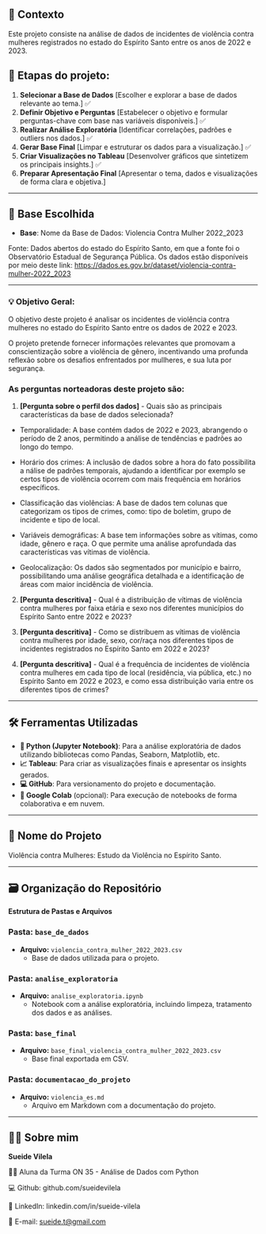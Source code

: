 ## 📝 Contexto
Este projeto consiste na análise de dados de incidentes de violência contra mulheres registrados no estado do Espírito Santo entre os anos de 2022 e 2023.  

## 🎯 Etapas do projeto:
1. **Selecionar a Base de Dados** [Escolher e explorar a base de dados relevante ao tema.] ✅
2. **Definir Objetivo e Perguntas**  [Estabelecer o objetivo e formular perguntas-chave com base nas variáveis disponíveis.] ✅
3. **Realizar Análise Exploratória**  [Identificar correlações, padrões e outliers nos dados.] ✅
4. **Gerar Base Final**  [Limpar e estruturar os dados para a visualização.] ✅
5. **Criar Visualizações no Tableau**  [Desenvolver gráficos que sintetizem os principais insights.] ✅
6. **Preparar Apresentação Final**  [Apresentar o tema, dados e visualizações de forma clara e objetiva.]

---

## 🔗 Base Escolhida
- **Base**: Nome da Base de Dados: Violencia Contra Mulher 2022_2023

Fonte: Dados abertos do estado do Espírito Santo, em que a fonte foi o Observatório Estadual de Segurança Pública. 
Os dados estão disponíveis por meio deste link: https://dados.es.gov.br/dataset/violencia-contra-mulher-2022_2023

---
 
### 💡 Objetivo Geral:
O objetivo deste projeto é analisar os incidentes de violência contra mulheres no estado do Espírito Santo entre os dados de 2022 e 2023. 

O projeto pretende fornecer informações relevantes que promovam a conscientização sobre a violência de gênero, incentivando uma profunda reflexão sobre os desafios enfrentados por mullheres, e sua luta por segurança.

### As perguntas norteadoras deste projeto são:

1. **[Pergunta sobre o perfil dos dados]** - Quais são as principais características da base de dados selecionada? 

- Temporalidade: A base contém dados de 2022 e 2023, abrangendo o período de 2 anos, permitindo a análise de tendências e padrões ao longo do tempo.

- Horário dos crimes: A inclusão de dados sobre a hora do fato possibilita a nálise de padrões temporais, ajudando a identificar por exemplo se certos tipos de violência ocorrem com mais frequência em horários específicos.

- Classificação das violências: A base de dados tem colunas que categorizam os tipos de crimes, como: tipo de boletim, grupo de incidente e tipo de local.

- Variáveis demográficas: A base tem informações sobre as vítimas, como idade, gênero e raça. O que permite uma análise aprofundada das características vas vítimas de violência.

- Geolocalização: Os dados são segmentados por município e bairro, possibilitando uma análise geográfica detalhada e a identificação de áreas com maior incidência de violência.

2. **[Pergunta descritiva]** - Qual é a distribuição de vítimas de violência contra mulheres por faixa etária e sexo nos diferentes municípios do Espírito Santo entre 2022 e 2023?

3. **[Pergunta descritiva]** - Como se distribuem as vítimas de violência contra mulheres por idade, sexo, cor/raça nos diferentes tipos de incidentes registrados no Espírito Santo em 2022 e 2023?  

4. **[Pergunta descritiva]** - Qual é a frequência de incidentes de violência contra mulheres em cada tipo de local (residência, via pública, etc.) no Espírito Santo em 2022 e 2023, e como essa distribuição varia entre os diferentes tipos de crimes?

---

## 🛠️ Ferramentas Utilizadas  
- **🐍 Python (Jupyter Notebook)**: Para a análise exploratória de dados utilizando bibliotecas como Pandas, Seaborn, Matplotlib, etc.  
- **📈 Tableau**: Para criar as visualizações finais e apresentar os insights gerados.  
- **💻 GitHub**: Para versionamento do projeto e documentação.  
- **📓 Google Colab** (opcional): Para execução de notebooks de forma colaborativa e em nuvem.  

---

## 💜 Nome do Projeto
Violência contra Mulheres: Estudo da Violência no Espírito Santo.

---

## 🗃️ Organização do Repositório

**Estrutura de Pastas e Arquivos**

### Pasta: `base_de_dados`
- **Arquivo:** `violencia_contra_mulher_2022_2023.csv`
  - Base de dados utilizada para o projeto.

### Pasta: `analise_exploratoria`
- **Arquivo:** `analise_exploratoria.ipynb`
  - Notebook com a análise exploratória, incluindo limpeza, tratamento dos dados e as análises.

### Pasta: `base_final`
- **Arquivo:** `base_final_violencia_contra_mulher_2022_2023.csv`
  - Base final exportada em CSV.

### Pasta: `documentacao_do_projeto`
- **Arquivo:** `violencia_es.md`
  - Arquivo em Markdown com a documentação do projeto.

---

## 🙋‍♀️ Sobre mim
**Sueide Vilela**

👩‍🎓 Aluna da Turma ON 35 - Análise de Dados com Python

💻 Github: github.com/sueidevilela

🤝 LinkedIn: linkedin.com/in/sueide-vilela

📧 E-mail: sueide.t@gmail.com